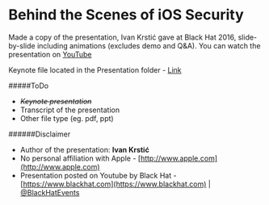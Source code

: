 # Behind the Scenes of iOS Security
Made a copy of the presentation, Ivan Krstić gave at Black Hat 2016, slide-by-slide including animations (excludes demo and Q&A). You can watch the presentation on [YouTube](https://youtu.be/BLGFriOKz6U)

Keynote file located in the Presentation folder - [Link](https://github.com/nrollr/iOS_Security/blob/master/Presentation/Behind%20the%20Scenes%20of%20iOS%20Security.key)
  

#####ToDo
* *~~Keynote presentation~~*
* Transcript of the presentation
* Other file type (eg. pdf, ppt)
  
######Disclaimer
* Author of the presentation: **Ivan Krstić**
* No personal affiliation with Apple - [http://www.apple.com](http://www.apple.com)
* Presentation posted on Youtube by Black Hat - [https://www.blackhat.com](https://www.blackhat.com) | [@BlackHatEvents](https://twitter.com/BlackHatEvents)